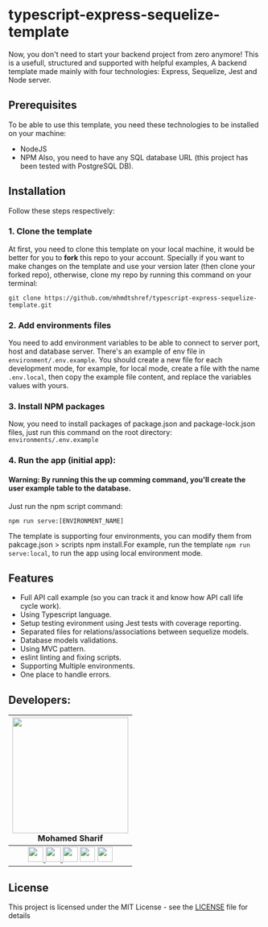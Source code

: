 # typescript-express-sequelize-template

Now, you don't need to start your backend project from zero anymore! This is a usefull, structured and supported with helpful examples, A backend template made mainly with four technologies: Express, Sequelize, Jest and Node server.
## Prerequisites
To be able to use this template, you need these technologies to be installed on your machine:
- NodeJS
- NPM
Also, you need to have any SQL database URL (this project has been tested with PostgreSQL DB).
## Installation
Follow these steps respectively:
### 1. Clone the template
At first, you need to clone this template on your local machine, it would be better for you to **fork** this repo to your account. Specially if you want to make changes on the template and use your version later (then clone your forked repo), otherwise, clone my repo by running this command on your terminal:
```
git clone https://github.com/mhmdtshref/typescript-express-sequelize-template.git
```
### 2. Add environments files
You need to add environment variables to be able to connect to server port, host and database server. There's an example of env file in `environment/.env.example`. You should create a new file for each development mode, for example, for local mode, create a file with the name `.env.local`, then copy the example file content, and replace the variables values with yours.
### 3. Install NPM packages
Now, you need to install packages of package.json and package-lock.json files, just run this command on the root directory: `environments/.env.example`
### 4. Run the app (initial app):
#### **Warning: By running this the up comming command, you'll create the user example table to the database.**
Just run the npm script command:
```
npm run serve:[ENVIRONMENT_NAME]
```
The template is supporting four environments, you can modify them from pakcage.json > scripts
npm install.For example, run the template `npm run serve:local`, to run the app using local environment mode.
## Features
- Full API call example (so you can track it and know how API call life cycle work).
- Using Typescript language.
- Setup testing evironment using Jest tests with coverage reporting.
- Separated files for relations/associations between sequelize models.
- Database models validations.
- Using MVC pattern.
- eslint linting and fixing scripts.
- Supporting Multiple environments.
- One place to handle errors.

## Developers:
| <img src="https://avatars3.githubusercontent.com/u/19406147?s=460&u=80bc717b8a02a14b7db59f24bf578efdcb0bfa2e&v=4" width="230" /> <br/> Mohamed Sharif|
|---------------------------------------------------------------------------------------------------------------------|
| <div align="center"> <a href="https://github.com/mhmdtshref"> <img src="https://cdn.iconscout.com/icon/free/png-256/github-153-675523.png" width="30" /> </a> <a href="https://www.linkedin.com/in/mhmdtshref/"> <img src="https://freeiconshop.com/wp-content/uploads/edd/linkedin-flat.png" width="30" /> </a> <a href="https://www.instagram.com/mhmdtshref/"><img src="https://www.shareicon.net/data/256x256/2016/12/13/863380_media_512x512.png" width="30" /></a> <a href="https://www.facebook.com/mhmdtshref"><img src="https://cdn3.iconfinder.com/data/icons/social-icons-5/606/Facebook.png" width="30" /></a> <a href="https://www.snapchat.com/add/mhmdtshref"><img src="https://pbs.twimg.com/profile_images/1156097144664670208/aWnU5YMO_400x400.jpg" width="30" /></a> </div>                                                                                                            |

## License
This project is licensed under the MIT License - see the [LICENSE](https://github.com/mhmdtshref/typescript-express-sequelize-template/blob/master/LICENSE) file for details
